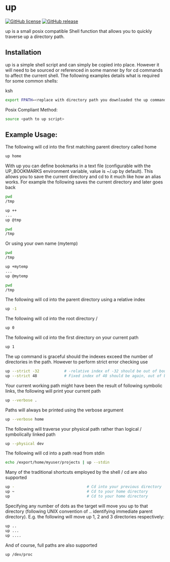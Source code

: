 # up

[![GitHub license](https://img.shields.io/badge/license-GPLv3-blue.svg)](https://raw.githubusercontent.com/NeoOrigin/up/master/LICENSE)
[![GitHub release](https://img.shields.io/github/release/NeoOrigin/up.svg)](https://github.com/NeoOrigin/up/releases/latest)

up is a small posix compatible Shell function that allows you to quickly traverse up a directory path.  

Installation
------------

up is a simple shell script and can simply be copied into place.  However it will need to be sourced or referenced in some manner by for cd commands to affect the current shell.  The following examples details what is required for some common shells:

ksh

```sh
export FPATH=<replace with directory path you downloaded the up command to>
```

Posix Compliant Method:

```sh
source <path to up script>
```

Example Usage:
--------------

The following will cd into the first matching parent directory called home
```sh
up home
```

With up you can define bookmarks in a text file (configurable with the UP_BOOKMARKS environment variable, value is ~/.up by default). This allows you to save the current directory and cd to it much like how an alias works. For example the following saves the current directory and later goes back
```sh
pwd
/tmp

up ++
...
up @tmp

pwd
/tmp
```

Or using your own name (mytemp)
```sh
pwd
/tmp

up +mytemp
...
up @mytemp

pwd
/tmp
```

The following will cd into the parent directory using a relative index
```sh
up -1
```

The following will cd into the root directory /
```sh
up 0
```

The following will cd into the first directory on your current path
```sh
up 1
```

The up command is graceful should the indexes exceed the number of directories in the path.  However to perform strict error checking use
```sh
up --strict -32           # -relative index of -32 should be out of bounds
up --strict 48            # Fixed index of 48 should be again, out of bounds
```

Your current working path might have been the result of following symbolic links, the following will print your current path
```sh
up --verbose .
```

Paths will always be printed using the verbose argument
```sh
up --verbose home
```

The following will traverse your physical path rather than logical / symbolically linked path
```sh
up --physical dev
```

The following will cd into a path read from stdin
```sh
echo /export/home/myuser/projects | up --stdin
```

Many of the traditional shortcuts employed by the shell / cd are also supported
```sh
up -                                # Cd into your previous directory
up ~                                # Cd to your home directory
up                                  # Cd to your home directory
```

Specifying any number of dots as the target will move you up to that directory (following UNIX convention of .. identifying immediate parent directory).  E.g. the following will move up 1, 2 and 3 directories respectively:
```sh
up ..
up ...
up ....
```

And of course, full paths are also supported
```sh
up /dev/proc
```
